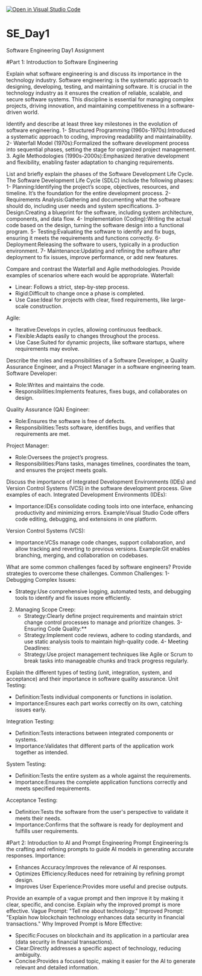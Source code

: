 [![Open in Visual Studio Code](https://classroom.github.com/assets/open-in-vscode-2e0aaae1b6195c2367325f4f02e2d04e9abb55f0b24a779b69b11b9e10269abc.svg)](https://classroom.github.com/online_ide?assignment_repo_id=15568911&assignment_repo_type=AssignmentRepo)
# SE_Day1
Software Engineering Day1 Assignment

#Part 1: Introduction to Software Engineering

Explain what software engineering is and discuss its importance in the technology industry.
Software engineering: is the systematic approach to designing, developing, testing, and maintaining software. 
It is crucial in the technology industry as it ensures the creation of reliable, scalable, and secure software systems. This discipline is essential for managing complex projects, driving innovation, and maintaining competitiveness in a software-driven world.


Identify and describe at least three key milestones in the evolution of software engineering.
1- Structured Programming (1960s-1970s):Introduced a systematic approach to coding, improving readability and maintainability.
2- Waterfall Model (1970s):Formalized the software development process into sequential phases, setting the stage for organized project management.
3. Agile Methodologies (1990s-2000s):Emphasized iterative development and flexibility, enabling faster adaptation to changing requirements.


List and briefly explain the phases of the Software Development Life Cycle.
The Software Development Life Cycle (SDLC) include the following phases:
1- Planning:Identifying the project’s scope, objectives, resources, and timeline. It’s the foundation for the entire development process.
2- Requirements Analysis:Gathering and documenting what the software should do, including user needs and system specifications.
3- Design:Creating a blueprint for the software, including system architecture, components, and data flow.
4- Implementation (Coding):Writing the actual code based on the design, turning the software design into a functional program.
5- Testing:Evaluating the software to identify and fix bugs, ensuring it meets the requirements and functions correctly.
6- Deployment:Releasing the software to users, typically in a production environment.
7- Maintenance:Updating and refining the software after deployment to fix issues, improve performance, or add new features.


Compare and contrast the Waterfall and Agile methodologies. Provide examples of scenarios where each would be appropriate.
Waterfall: 
- Linear: Follows a strict, step-by-step process.  
- Rigid:Difficult to change once a phase is completed.  
- Use Case:Ideal for projects with clear, fixed requirements, like large-scale construction.

Agile: 
- Iterative:Develops in cycles, allowing continuous feedback.  
- Flexible:Adapts easily to changes throughout the process.  
- Use Case:Suited for dynamic projects, like software startups, where requirements may evolve.

  
Describe the roles and responsibilities of a Software Developer, a Quality Assurance Engineer, and a Project Manager in a software engineering team.
Software Developer:  
- Role:Writes and maintains the code.
- Responsibilities:Implements features, fixes bugs, and collaborates on design.
  
Quality Assurance (QA) Engineer:  
- Role:Ensures the software is free of defects.
- Responsibilities:Tests software, identifies bugs, and verifies that requirements are met.

Project Manager:  
- Role:Oversees the project’s progress.
- Responsibilities:Plans tasks, manages timelines, coordinates the team, and ensures the project meets goals.

  
Discuss the importance of Integrated Development Environments (IDEs) and Version Control Systems (VCS) in the software development process. Give examples of each.
Integrated Development Environments (IDEs):
- Importance:IDEs consolidate coding tools into one interface, enhancing productivity and minimizing errors.
 Example:Visual Studio Code offers code editing, debugging, and extensions in one platform.

Version Control Systems (VCS): 
- Importance:VCSs manage code changes, support collaboration, and allow tracking and reverting to previous versions.
Example:Git enables branching, merging, and collaboration on codebases.


What are some common challenges faced by software engineers? Provide strategies to overcome these challenges.
Common Challenges:
1- Debugging Complex Issues:
   - Strategy:Use comprehensive logging, automated tests, and debugging tools to identify and fix issues more efficiently.
2. Managing Scope Creep:
   - Strategy:Clearly define project requirements and maintain strict change control processes to manage and prioritize changes.
3- Ensuring Code Quality:**
   - Strategy:Implement code reviews, adhere to coding standards, and use static analysis tools to maintain high-quality code.
4- Meeting Deadlines:
   - Strategy:Use project management techniques like Agile or Scrum to break tasks into manageable chunks and track progress regularly.

     
Explain the different types of testing (unit, integration, system, and acceptance) and their importance in software quality assurance.
Unit Testing: 
- Definition:Tests individual components or functions in isolation.
- Importance:Ensures each part works correctly on its own, catching issues early.
  
Integration Testing:  
- Definition:Tests interactions between integrated components or systems.
- Importance:Validates that different parts of the application work together as intended.
  
System Testing: 
- Definition:Tests the entire system as a whole against the requirements.
- Importance:Ensures the complete application functions correctly and meets specified requirements.
  
Acceptance Testing:  
- Definition:Tests the software from the user's perspective to validate it meets their needs.
- Importance:Confirms that the software is ready for deployment and fulfills user requirements.

#Part 2: Introduction to AI and Prompt Engineering
Prompt Engineering:Is the crafting and refining prompts to guide AI models in generating accurate responses.
Importance: 
- Enhances Accuracy:Improves the relevance of AI responses.  
- Optimizes Efficiency:Reduces need for retraining by refining prompt design.  
- Improves User Experience:Provides more useful and precise outputs.

Provide an example of a vague prompt and then improve it by making it clear, specific, and concise. Explain why the improved prompt is more effective.
Vague Prompt:
 "Tell me about technology."
Improved Prompt: 
 "Explain how blockchain technology enhances data security in financial transactions."
Why Improved Prompt is More Effective: 
- Specific:Focuses on blockchain and its application in a particular area (data security in financial transactions).  
- Clear:Directly addresses a specific aspect of technology, reducing ambiguity.  
- Concise:Provides a focused topic, making it easier for the AI to generate relevant and detailed information.
